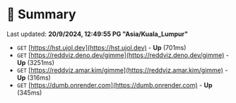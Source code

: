 # 📖 Summary
Last updated: **20/9/2024, 12:49:55 PG "Asia/Kuala_Lumpur"**

- `GET` [https://hst.ujol.dev](https://hst.ujol.dev) - **Up** (701ms)
- `GET` [https://reddviz.deno.dev/gimme](https://reddviz.deno.dev/gimme) - **Up** (3251ms)
- `GET` [https://reddviz.amar.kim/gimme](https://reddviz.amar.kim/gimme) - **Up** (316ms)
- `GET` [https://dumb.onrender.com](https://dumb.onrender.com) - **Up** (345ms)
